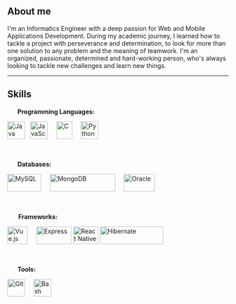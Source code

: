 ## About me

I'm an Informatics Engineer with a deep passion for Web and Mobile Applications Development. During my academic journey, I learned how to tackle a project with perseverance and determination, to look for more than one solution to any problem and the meaning of teamwork. I'm an organized, passionate, determined and hard-working person, who's always looking to tackle new challenges and learn new things.

<hr>

## Skills

<img src="https://cdn2.iconfinder.com/data/icons/font-awesome/1792/code-512.png" width="15" height="15">&nbsp; **Programming Languages:**

   <img src="https://upload.wikimedia.org/wikipedia/pt/3/30/Java_programming_language_logo.svg" width="40" height="40" title="Java"> &nbsp;
   <img src="https://upload.wikimedia.org/wikipedia/commons/thumb/9/99/Unofficial_JavaScript_logo_2.svg/600px-Unofficial_JavaScript_logo_2.svg.png" width="40" height="40" title="JavaScript"> &nbsp;&nbsp;&nbsp;
   <img src="https://upload.wikimedia.org/wikipedia/commons/1/19/C_Logo.png" width="36" height="40" title="C"> &nbsp;&nbsp;&nbsp;
   <img src="https://raw.githubusercontent.com/learnbr/python/master/logo.png" width="40" height="40" title="Python">
   
 <br />
 
<img src="https://utils.antoniocampos.net/img/logo.png" width="15" height="15">&nbsp; **Databases:**

   <img src="https://upload.wikimedia.org/wikipedia/fr/thumb/6/62/MySQL.svg/1280px-MySQL.svg.png" width="77" height="40" title="MySQL"> &nbsp;&nbsp;&nbsp;
   <img src="https://upload.wikimedia.org/wikipedia/commons/thumb/9/93/MongoDB_Logo.svg/1200px-MongoDB_Logo.svg.png" width="149" height="40" title="MongoDB"> &nbsp;&nbsp;&nbsp;
   <img src="https://logosmarcas.net/wp-content/uploads/2020/09/Oracle-Logo.png" width="71" height="40" title="Oracle">

<br />

<img src="https://encrypted-tbn0.gstatic.com/images?q=tbn:ANd9GcRHia5YiXQJmz0ikKGigWvle-effRlbgDgiTTqvrHioJmYKFCIgNMhJruT1U_wzGpG9m5I&usqp=CAU" width="17" height="15">&nbsp; **Frameworks:**

   <img src="https://upload.wikimedia.org/wikipedia/commons/thumb/9/95/Vue.js_Logo_2.svg/1184px-Vue.js_Logo_2.svg.png" width="46" height="40" title="Vue.js"> &nbsp;&nbsp;&nbsp;
   <img src="https://i2.wp.com/www.jacobsoft.com.mx/wp-content/uploads/2020/04/node-js-736399_960_720-2.png?fit=960%2C480&ssl=1" width="80" height="40" title="Express">
   <img src="https://upload.wikimedia.org/wikipedia/commons/thumb/a/a7/React-icon.svg/1200px-React-icon.svg.png" width="57" height="40" title="React Native">
   <img src="https://upload.wikimedia.org/wikipedia/commons/2/22/Hibernate_logo_a.png" width="144" height="40" title="Hibernate">

<br />

<img src="https://image.flaticon.com/icons/png/512/40/40031.png" width="15" height="15">&nbsp; **Tools:**

   <img src="https://upload.wikimedia.org/wikipedia/commons/thumb/3/3f/Git_icon.svg/1200px-Git_icon.svg.png" width="40" height="40" title="Git"> &nbsp;&nbsp;&nbsp;
   <img src="https://upload.wikimedia.org/wikipedia/commons/thumb/4/4b/Bash_Logo_Colored.svg/1024px-Bash_Logo_Colored.svg.png" width="40" height="40" title="Bash">



<!--
**Nimbus79/Nimbus79** is a ✨ _special_ ✨ repository because its `README.md` (this file) appears on your GitHub profile.

Here are some ideas to get you started:

- 🔭 I’m currently working on ...
- 🌱 I’m currently learning ...
- 👯 I’m looking to collaborate on ...
- 🤔 I’m looking for help with ...
- 💬 Ask me about ...
- 📫 How to reach me: ...
- 😄 Pronouns: ...
- ⚡ Fun fact: ...
-->
